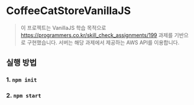 # CoffeeCatStoreVanillaJS
> 이 프로젝트는 VanillaJS 학습 목적으로 https://programmers.co.kr/skill_check_assignments/199 과제를 기반으로 구현했습니다.
> 서버는 해당 과제에서 제공하는 AWS API를 이용합니다.

## 실행 방법
> 
### 1. `npm init`

### 2. `npm start`